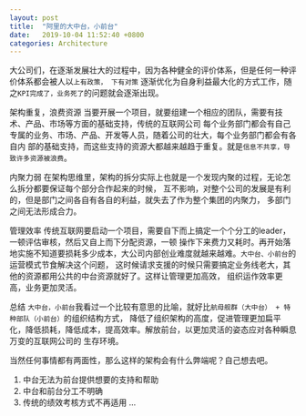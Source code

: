 ```yaml
---
layout: post
title:  "阿里的大中台，小前台"
date:   2019-10-04 11:52:40 +0800
categories: Architecture
---
```


大公司们，在逐渐发展壮大的过程中，因为各种健全的评价体系，但是任何一种评价体系都会被人以`上有政策，
下有对策` 逐渐优化为自身利益最大化的方式工作，随之`KPI完成了，业务死了`的问题就会逐渐出现。

架构重复，浪费资源
当要开展一个项目，就要组建一个相应的团队，需要有技术、产品、市场等方面的基础支持，传统的互联网公司
每个业务部门都会有自己专属的业务、市场、产品、开发等人员，随着公司的壮大，每个业务部门都会有各自内
部的基础支持，而这些支持的资源大都越来越趋于重复。就是`信息不共享，导致许多资源被浪费`。

内聚力弱
在架构思维里，架构的拆分实际上也就是一个发现内聚的过程，无论怎么拆分都要保证每个部分合作起来的时候，
互不影响，对整个公司的发展是有利的，但是部门之间各自有各自的利益，就失去了作为整个集团的内聚力，
多部门之间无法形成合力。

管理效率
传统互联网要启动一个项目，需要自下而上搞定一个个分工的leader，一顿评估审核，然后又自上而下分配资源，一顿
操作下来费力又耗时。再开始落地实施不知道要损耗多少成本，大公司内部创业难度就越来越难。`大中台、小前台`的运营模式节食解决这个问题，
这时候请求支援的时候只需要搞定业务线老大，其他的资源都用公共的中台资源就好了。这样让管理更加高效，
组织运作效率更高，业务更加灵活。

总结
`大中台，小前台`我看过一个比较有意思的比喻，就好比`航母舰群（大中台） + 特种部队（小前台）`的组织结构方式，
降低了组织架构的高度，促进管理更加扁平化，降低损耗，降低成本，提高效率。解放前台，以更加灵活的姿态应对各种瞬息万变的互联网公司的
生存环境。

当然任何事情都有两面性，那么这样的架构会有什么弊端呢？自己想去吧。
1. 中台无法为前台提供想要的支持和帮助
2. 中台和前台分工不明确
3. 传统的绩效考核方式不再适用
...
